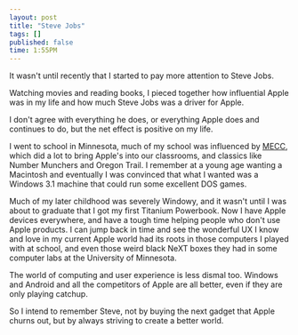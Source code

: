 ```yaml
---
layout: post
title: "Steve Jobs"
tags: []
published: false
time: 1:55PM
---
```


It wasn't until recently that I started to pay more attention to Steve Jobs.

Watching movies and reading books, I pieced together how influential Apple was
in my life and how much Steve Jobs was a driver for Apple.

I don't agree with everything he does, or everything Apple does and continues
to do, but the net effect is positive on my life.

I went to school in Minnesota, much of my school was influenced by [MECC][],
which did a lot to bring Apple's into our classrooms, and classics like Number
Munchers and Oregon Trail.  I remember at a young age wanting a Macintosh and
eventually I was convinced that what I wanted was a Windows 3.1 machine that
could run some excellent DOS games.

Much of my later childhood was severely Windowy, and it wasn't until I was
about to graduate that I got my first Titanium Powerbook.  Now I have Apple
devices everywhere, and have a tough time helping people who don't use Apple
products.  I can jump back in time and see the wonderful UX I know and love in
my current Apple world had its roots in those computers I played with at
school, and even those weird black NeXT boxes they had in some computer labs at
the University of Minnesota.

The world of computing and user experience is less dismal too.  Windows and
Android and all the competitors of Apple are all better, even if they are only
playing catchup.

So I intend to remember Steve, not by buying the next gadget that Apple churns
out, but by always striving to create a better world.

[MECC]: http://en.wikipedia.org/wiki/MECC
